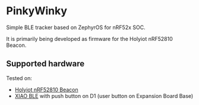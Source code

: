 # PinkyWinky

Simple BLE tracker based on ZephyrOS for nRF52x SOC.

It is primarily being developed as firmware for the Holyiot nRF52810 Beacon.

## Supported hardware

Tested on:
  - [Holyiot nRF52810 Beacon](boards/holyiot/holyiot_21014/doc/index.rst)
  - [XIAO BLE](https://docs.zephyrproject.org/latest/boards/seeed/xiao_ble/doc/index.html) with push button on D1 (user button on Expansion Board Base)
